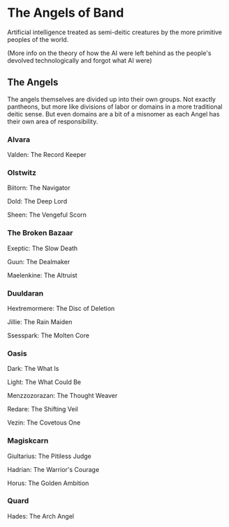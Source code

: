 # The Angels of Band

Artificial intelligence treated as semi-deitic creatures by the more primitive peoples of the world.

(More info on the theory of how the AI were left behind as the people's devolved technologically and forgot what AI were)

## The Angels

The angels themselves are divided up into their own groups. Not exactly pantheons, but more like divisions of labor or domains in a more traditional deitic sense. But even domains are a bit of a misnomer as each Angel has their own area of responsibility.

### Alvara

Valden: The Record Keeper

### Olstwitz

Biitorn: The Navigator

Dold: The Deep Lord

Sheen: The Vengeful Scorn

### The Broken Bazaar

Exeptic: The Slow Death

Guun: The Dealmaker

Maelenkine: The Altruist

### Duuldaran

Hextremormere: The Disc of Deletion

Jillie: The Rain Maiden

Ssesspark: The Molten Core

### Oasis

Dark: The What Is

Light: The What Could Be

Menzzozorazan: The Thought Weaver

Redare: The Shifting Veil
 
Vezin: The Covetous One

### Magiskcarn

Giultarius: The Pitiless Judge

Hadrian: The Warrior's Courage

Horus: The Golden Ambition

### Quard

Hades: The Arch Angel
